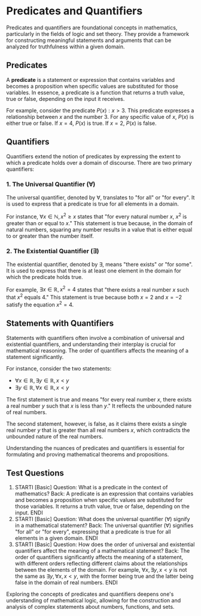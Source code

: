 # Predicates and Quantifiers

Predicates and quantifiers are foundational concepts in mathematics, particularly in the fields of logic and set theory. They provide a framework for constructing meaningful statements and arguments that can be analyzed for truthfulness within a given domain.

## Predicates

A **predicate** is a statement or expression that contains variables and becomes a proposition when specific values are substituted for those variables. In essence, a predicate is a function that returns a truth value, true or false, depending on the input it receives.

For example, consider the predicate $P(x) : x > 3$. This predicate expresses a relationship between $x$ and the number 3. For any specific value of $x$, $P(x)$ is either true or false. If $x = 4$, $P(x)$ is true. If $x = 2$, $P(x)$ is false.

## Quantifiers

Quantifiers extend the notion of predicates by expressing the extent to which a predicate holds over a domain of discourse. There are two primary quantifiers:

### 1. The Universal Quantifier (∀)

The universal quantifier, denoted by ∀, translates to "for all" or "for every". It is used to express that a predicate is true for all elements in a domain.

For instance, $∀x \in \mathbb{N}, x^2 ≥ x$ states that "for every natural number $x$, $x^2$ is greater than or equal to $x$." This statement is true because, in the domain of natural numbers, squaring any number results in a value that is either equal to or greater than the number itself.

### 2. The Existential Quantifier (∃)

The existential quantifier, denoted by ∃, means "there exists" or "for some". It is used to express that there is at least one element in the domain for which the predicate holds true.

For example, $∃x \in \mathbb{R}, x^2 = 4$ states that "there exists a real number $x$ such that $x^2$ equals 4." This statement is true because both $x = 2$ and $x = -2$ satisfy the equation $x^2 = 4$.

## Statements with Quantifiers

Statements with quantifiers often involve a combination of universal and existential quantifiers, and understanding their interplay is crucial for mathematical reasoning. The order of quantifiers affects the meaning of a statement significantly. 

For instance, consider the two statements:
- $∀x \in \mathbb{R}, ∃y \in \mathbb{R}, x < y$
- $∃y \in \mathbb{R}, ∀x \in \mathbb{R}, x < y$

The first statement is true and means "for every real number $x$, there exists a real number $y$ such that $x$ is less than $y$." It reflects the unbounded nature of real numbers.

The second statement, however, is false, as it claims there exists a single real number $y$ that is greater than all real numbers $x$, which contradicts the unbounded nature of the real numbers.

Understanding the nuances of predicates and quantifiers is essential for formulating and proving mathematical theorems and propositions.

## Test Questions

1. STARTI [Basic] Question: What is a predicate in the context of mathematics? Back: A predicate is an expression that contains variables and becomes a proposition when specific values are substituted for those variables. It returns a truth value, true or false, depending on the input. ENDI
2. STARTI [Basic] Question: What does the universal quantifier (∀) signify in a mathematical statement? Back: The universal quantifier (∀) signifies "for all" or "for every", expressing that a predicate is true for all elements in a given domain. ENDI
3. STARTI [Basic] Question: How does the order of universal and existential quantifiers affect the meaning of a mathematical statement? Back: The order of quantifiers significantly affects the meaning of a statement, with different orders reflecting different claims about the relationships between the elements of the domain. For example, $∀x, ∃y, x < y$ is not the same as $∃y, ∀x, x < y$, with the former being true and the latter being false in the domain of real numbers. ENDI

Exploring the concepts of predicates and quantifiers deepens one's understanding of mathematical logic, allowing for the construction and analysis of complex statements about numbers, functions, and sets.